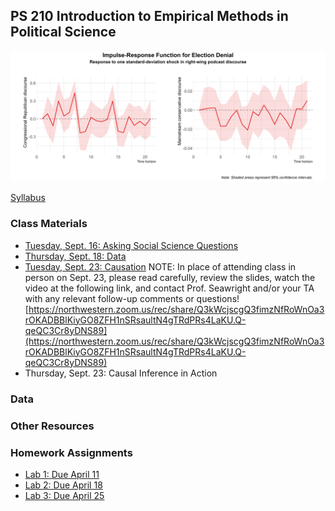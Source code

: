 ## PS 210 Introduction to Empirical Methods in Political Science

<img src="Slides/images/electiondenialpod.png" width="800">

[Syllabus](https://jnseawright.github.io/ps210/syllabus.html)

### Class Materials

* [Tuesday, Sept. 16: Asking Social Science Questions](https://jnseawright.github.io/ps210/Slides/AskingQuestions.html#1)
* [Thursday, Sept. 18: Data](https://jnseawright.github.io/ps210/Slides/Data.html#1)
* [Tuesday, Sept. 23: Causation](https://jnseawright.github.io/ps210/Slides/Causation.html#1)
    NOTE: In place of attending class in person on Sept. 23, please read carefully, review the slides, watch the video at the following link, and contact Prof. Seawright and/or your TA with any relevant follow-up comments or questions! [https://northwestern.zoom.us/rec/share/Q3kWcjscgQ3fimzNfRoWnOa3rOKADBBlKiyGO8ZFH1nSRsaultN4gTRdPRs4LaKU.Q-qeQC3Cr8yDNS89](https://northwestern.zoom.us/rec/share/Q3kWcjscgQ3fimzNfRoWnOa3rOKADBBlKiyGO8ZFH1nSRsaultN4gTRdPRs4LaKU.Q-qeQC3Cr8yDNS89)
* Thursday, Sept. 23: Causal Inference in Action
  
### Data

### Other Resources

### Homework Assignments

* [Lab 1: Due April 11](https://jnseawright.github.io/PS312/Lab1.html)
* [Lab 2: Due April 18](https://jnseawright.github.io/PS312/Lab2.html) 
* [Lab 3: Due April 25](https://jnseawright.github.io/PS312/Lab3.html)

